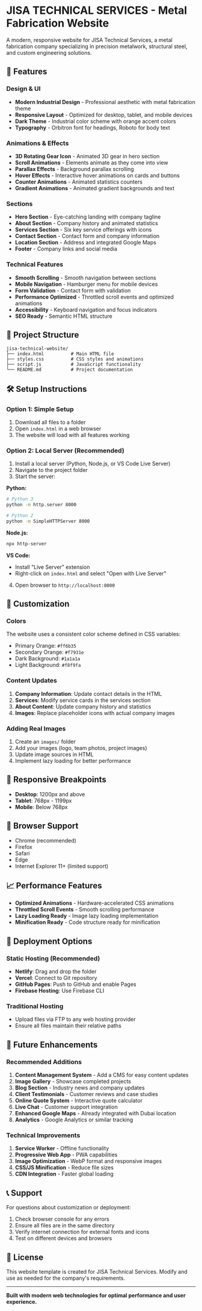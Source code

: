 # JISA TECHNICAL SERVICES - Metal Fabrication Website

A modern, responsive website for JISA Technical Services, a metal fabrication company specializing in precision metalwork, structural steel, and custom engineering solutions.

## 🚀 Features

### Design & UI
- **Modern Industrial Design** - Professional aesthetic with metal fabrication theme
- **Responsive Layout** - Optimized for desktop, tablet, and mobile devices
- **Dark Theme** - Industrial color scheme with orange accent colors
- **Typography** - Orbitron font for headings, Roboto for body text

### Animations & Effects
- **3D Rotating Gear Icon** - Animated 3D gear in hero section
- **Scroll Animations** - Elements animate as they come into view
- **Parallax Effects** - Background parallax scrolling
- **Hover Effects** - Interactive hover animations on cards and buttons
- **Counter Animations** - Animated statistics counters
- **Gradient Animations** - Animated gradient backgrounds and text

### Sections
- **Hero Section** - Eye-catching landing with company tagline
- **About Section** - Company history and animated statistics
- **Services Section** - Six key service offerings with icons
- **Contact Section** - Contact form and company information
- **Location Section** - Address and integrated Google Maps
- **Footer** - Company links and social media

### Technical Features
- **Smooth Scrolling** - Smooth navigation between sections
- **Mobile Navigation** - Hamburger menu for mobile devices
- **Form Validation** - Contact form with validation
- **Performance Optimized** - Throttled scroll events and optimized animations
- **Accessibility** - Keyboard navigation and focus indicators
- **SEO Ready** - Semantic HTML structure

## 📁 Project Structure

```
jisa-technical-website/
├── index.html          # Main HTML file
├── styles.css          # CSS styles and animations
├── script.js           # JavaScript functionality
└── README.md           # Project documentation
```

## 🛠️ Setup Instructions

### Option 1: Simple Setup
1. Download all files to a folder
2. Open `index.html` in a web browser
3. The website will load with all features working

### Option 2: Local Server (Recommended)
1. Install a local server (Python, Node.js, or VS Code Live Server)
2. Navigate to the project folder
3. Start the server:

**Python:**
```bash
# Python 3
python -m http.server 8000

# Python 2
python -m SimpleHTTPServer 8000
```

**Node.js:**
```bash
npx http-server
```

**VS Code:**
- Install "Live Server" extension
- Right-click on `index.html` and select "Open with Live Server"

4. Open browser to `http://localhost:8000`

## 🎨 Customization

### Colors
The website uses a consistent color scheme defined in CSS variables:
- Primary Orange: `#ff6b35`
- Secondary Orange: `#f7931e`
- Dark Background: `#1a1a1a`
- Light Background: `#f8f9fa`

### Content Updates
1. **Company Information**: Update contact details in the HTML
2. **Services**: Modify service cards in the services section
3. **About Content**: Update company history and statistics
4. **Images**: Replace placeholder icons with actual company images

### Adding Real Images
1. Create an `images/` folder
2. Add your images (logo, team photos, project images)
3. Update image sources in HTML
4. Implement lazy loading for better performance

## 📱 Responsive Breakpoints

- **Desktop**: 1200px and above
- **Tablet**: 768px - 1199px
- **Mobile**: Below 768px

## 🔧 Browser Support

- Chrome (recommended)
- Firefox
- Safari
- Edge
- Internet Explorer 11+ (limited support)

## 📈 Performance Features

- **Optimized Animations** - Hardware-accelerated CSS animations
- **Throttled Scroll Events** - Smooth scrolling performance
- **Lazy Loading Ready** - Image lazy loading implementation
- **Minification Ready** - Code structure ready for minification

## 🚀 Deployment Options

### Static Hosting (Recommended)
- **Netlify**: Drag and drop the folder
- **Vercel**: Connect to Git repository
- **GitHub Pages**: Push to GitHub and enable Pages
- **Firebase Hosting**: Use Firebase CLI

### Traditional Hosting
- Upload files via FTP to any web hosting provider
- Ensure all files maintain their relative paths

## 🔄 Future Enhancements

### Recommended Additions
1. **Content Management System** - Add a CMS for easy content updates
2. **Image Gallery** - Showcase completed projects
3. **Blog Section** - Industry news and company updates
4. **Client Testimonials** - Customer reviews and case studies
5. **Online Quote System** - Interactive quote calculator
6. **Live Chat** - Customer support integration
7. **Enhanced Google Maps** - Already integrated with Dubai location
8. **Analytics** - Google Analytics or similar tracking

### Technical Improvements
1. **Service Worker** - Offline functionality
2. **Progressive Web App** - PWA capabilities
3. **Image Optimization** - WebP format and responsive images
4. **CSS/JS Minification** - Reduce file sizes
5. **CDN Integration** - Faster global loading

## 📞 Support

For questions about customization or deployment:
1. Check browser console for any errors
2. Ensure all files are in the same directory
3. Verify internet connection for external fonts and icons
4. Test on different devices and browsers

## 📄 License

This website template is created for JISA Technical Services. Modify and use as needed for the company's requirements.

---

**Built with modern web technologies for optimal performance and user experience.**
